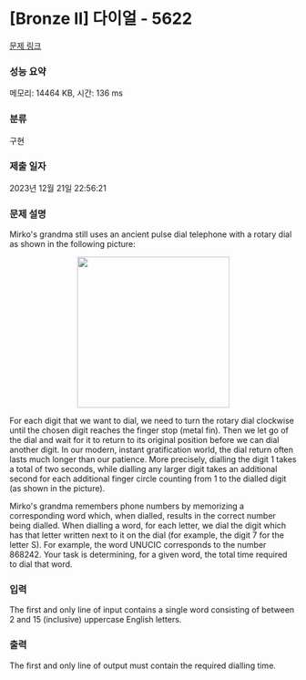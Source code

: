 # [Bronze II] 다이얼 - 5622 

[문제 링크](https://www.acmicpc.net/problem/5622) 

### 성능 요약

메모리: 14464 KB, 시간: 136 ms

### 분류

구현

### 제출 일자

2023년 12월 21일 22:56:21

### 문제 설명

<p>Mirko's grandma still uses an ancient pulse dial telephone with a rotary dial as shown in the following picture:</p>

<p style="text-align: center;"><img alt="" src="https://u.acmicpc.net/9c88dd24-3a4c-4a09-bc50-e6496958214d/Screen%20Shot%202021-06-16%20at%2012.48.39%20AM.png" style="width: 267px; height: 265px;"></p>

<p>For each digit that we want to dial, we need to turn the rotary dial clockwise until the chosen digit reaches the finger stop (metal fin). Then we let go of the dial and wait for it to return to its original position before we can dial another digit. In our modern, instant gratification world, the dial return often lasts much longer than our patience. More precisely, dialling the digit 1 takes a total of two seconds, while dialling any larger digit takes an additional second for each additional finger circle counting from 1 to the dialled digit (as shown in the picture).</p>

<p>Mirko's grandma remembers phone numbers by memorizing a corresponding word which, when dialled, results in the correct number being dialled. When dialling a word, for each letter, we dial the digit which has that letter written next to it on the dial (for example, the digit 7 for the letter S). For example, the word UNUCIC corresponds to the number 868242. Your task is determining, for a given word, the total time required to dial that word.</p>

### 입력 

 <p>The first and only line of input contains a single word consisting of between 2 and 15 (inclusive) uppercase English letters.</p>

### 출력 

 <p>The first and only line of output must contain the required dialling time.</p>

<p> </p>

